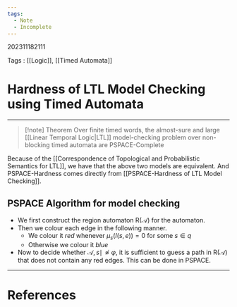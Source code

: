 ```yaml
---
tags:
  - Note
  - Incomplete
---
```

202311182111

Tags : [[Logic]], [[Timed Automata]]
# Hardness of LTL Model Checking using Timed Automata
---
>[!note] Theorem
>Over finite timed words, the almost-sure and large [[Linear Temporal Logic|LTL]] model-checking problem over non-blocking timed automata are $\text{PSPACE-}$Complete
>

Because of the [[Correspondence of Topological and Probabilistic Semantics for LTL]], we have that the above two models are equivalent. And $\text{PSPACE}$-Hardness comes directly from [[PSPACE-Hardness of LTL Model Checking]].

## $\text{PSPACE}$ Algorithm for model checking 
- We first construct the region automaton $\text{R}(\mathcal A)$ for the automaton.
- Then we colour each edge in the following manner.
	- We colour it *red* whenever $\mu_s(I(s, e))=0$ for some $s\in q$
	- Otherwise we colour it *blue*
- Now to decide whether $\mathcal A,s\mid\!\not\approx \varphi$, it is sufficient to guess a path in $\text{R}(\mathcal A)$ that does not contain any red edges. This can be done in $\text{PSPACE}$.


---
# References
